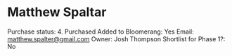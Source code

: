 # Matthew Spaltar

Purchase status: 4. Purchased
Added to Bloomerang: Yes
Email: matthew.spalter@gmail.com
Owner: Josh Thompson
Shortlist for Phase 1?: No